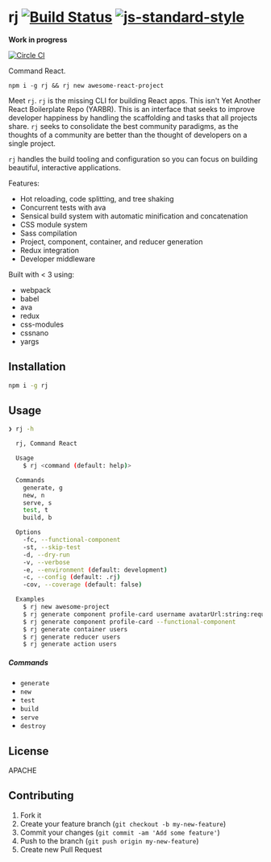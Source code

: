 # rj [![Build Status](https://secure.travis-ci.org/jeffbuttars/rj.png?branch=master)](https://travis-ci.org/jeffbuttars/rj) [![js-standard-style](https://img.shields.io/badge/code%20style-standard-brightgreen.svg?style=flat)](https://github.com/feross/standard)

__Work in progress__


[![Circle CI](https://circleci.com/gh/jeffbuttars/rj.svg?style=svg)](https://circleci.com/gh/jeffbuttars/rj)  

Command React.

```
npm i -g rj && rj new awesome-react-project
```

Meet `rj`. `rj` is the missing CLI for building React apps. This isn't Yet Another React Boilerplate Repo (YARBR).
This is an interface that seeks to improve developer happiness by handling the scaffolding and tasks that all projects share.
`rj` seeks to consolidate the best community paradigms, as the thoughts of a community are better than the thought of developers on a single project.

`rj` handles the build tooling and configuration so you can focus on building beautiful, interactive applications.

Features:

- Hot reloading, code splitting, and tree shaking
- Concurrent tests with ava
- Sensical build system with automatic minification and concatenation
- CSS module system
- Sass compilation
- Project, component, container, and reducer generation
- Redux integration
- Developer middleware

Built with < 3 using:

- webpack
- babel
- ava
- redux
- css-modules
- cssnano
- yargs

## Installation

```sh
npm i -g rj
```

## Usage

```sh
❯ rj -h

  rj, Command React

  Usage
    $ rj <command (default: help)>

  Commands
    generate, g
    new, n
    serve, s
    test, t
    build, b

  Options
    -fc, --functional-component 
    -st, --skip-test
    -d, --dry-run
    -v, --verbose
    -e, --environment (default: development)
    -c, --config (default: .rj)
    -cov, --coverage (default: false)

  Examples
    $ rj new awesome-project
    $ rj generate component profile-card username avatarUrl:string:required followers:number
    $ rj generate component profile-card --functional-component
    $ rj generate container users
    $ rj generate reducer users
    $ rj generate action users
```

##### Commands

- `generate`
- `new`
- `test`
- `build`
- `serve`
- `destroy`

## License

APACHE

## Contributing

1. Fork it
2. Create your feature branch (`git checkout -b my-new-feature`)
3. Commit your changes (`git commit -am 'Add some feature'`)
4. Push to the branch (`git push origin my-new-feature`)
5. Create new Pull Request
